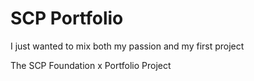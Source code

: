 # SCP Portfolio

I just wanted to mix both my passion and my first project

The SCP Foundation x Portfolio Project
